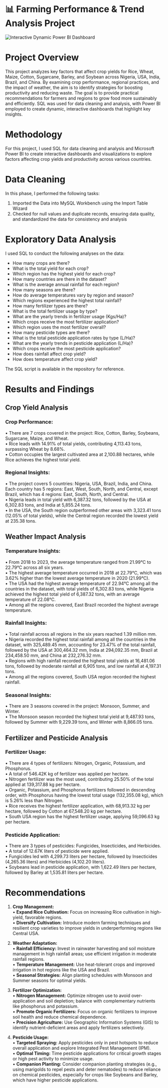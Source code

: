 # 📊 Farming Performance & Trend Analysis Project
![Interactive   Dynamic Power BI Dashboard](https://github.com/user-attachments/assets/17b13762-914e-41a8-9ecb-ce0dc493bff5)

# Project Overview
This project analyzes key factors that affect crop yields for Rice, Wheat, Maize, Cotton, Sugarcane, Barley, and Soybean across Nigeria, USA, India, Brazil, and China. By examining crop performance, regional practices, and the impact of weather, the aim is to identify strategies for boosting productivity and reducing waste. The goal is to provide practical recommendations for farmers and regions to grow food more sustainably and efficiently.
SQL was used for data cleaning and analysis, with Power BI employed to create dynamic, interactive dashboards that highlight key insights.

# Methodology
For this project, I used SQL for data cleaning and analysis and Microsoft Power BI to create interactive dashboards and visualizations to explore factors affecting crop yields and productivity across various countries.

# Data Cleaning
In this phase, I performed the following tasks:
1. Imported the Data into MySQL Workbench using the Import Table Wizard
2. Checked for null values and duplicate records, ensuring data quality, and standardized the data for consistency and analysis

# Exploratory Data Analysis
I used SQL to conduct the following analyses on the data:

- How many crops are there?
- What is the total yield for each crop?
- Which region has the highest yield for each crop?
- How many countries are there in the dataset?
- What is the average annual rainfall for each region?
- How many seasons are there?
- How do average temperatures vary by region and season?
- Which regions experienced the highest total rainfall?
- How many fertilizer types are there?
- What is the total fertilizer usage by type?
- What are the yearly trends in fertilizer usage (Kgs/Ha)?
- Which crops receive the most fertilizer application?
- Which region uses the most fertilizer overall?
- How many pesticide types are there?
- What is the total pesticide application rates by type (L/Ha)?
- What are the yearly trends in pesticide application (L/Ha)?
- Which crops receive the most pesticide application?
- How does rainfall affect crop yield?
- How does temperature affect crop yield?

The SQL script is available in the repository for reference.

# Results and Findings

## Crop Yield Analysis

### Crop Performance:
• There are 7 crops covered in the project: Rice, Cotton, Barley, Soybeans, Sugarcane, Maize, and Wheat.  
• Rice leads with 14.91% of total yields, contributing 4,113.43 tons, surpassing Wheat by 8.68%.  
• Cotton occupies the largest cultivated area at 2,100.88 hectares, while Rice achieves the highest total yield.

### Regional Insights:
• The project covers 5 countries: Nigeria, USA, Brazil, India, and China. Each country has 5 regions: East, West, South, North, and Central, except Brazil, which has 4 regions: East, South, North, and Central.  
• Nigeria leads in total yield with 6,387.32 tons, followed by the USA at 6,302.83 tons, and India at 5,855.24 tons.  
• In the USA, the South region outperformed other areas with 3,323.41 tons (12.05% of total yields), while the Central region recorded the lowest yield at 235.38 tons.

## Weather Impact Analysis

### Temperature Insights:
• From 2018 to 2023, the average temperature ranged from 21.99°C to 22.79°C across all six years.  
• The highest average temperature occurred in 2018 at 22.79°C, which was 3.62% higher than the lowest average temperature in 2020 (21.99°C).  
• The USA had the highest average temperature of 22.94°C among all the countries in the dataset, with total yields of 6,302.83 tons, while Nigeria achieved the highest total yield of 6,387.32 tons, with an average temperature of 22.08°C.  
• Among all the regions covered, East Brazil recorded the highest average temperature.

### Rainfall Insights:
• Total rainfall across all regions in the six years reached 1.39 million mm.  
• Nigeria recorded the highest total rainfall among all the countries in the dataset, with 325,489.45 mm, accounting for 23.47% of the total rainfall, followed by the USA at 300,464.32 mm, India at 294,092.35 mm, Brazil at 234,458.50 mm, and China at 232,276.32 mm.  
• Regions with high rainfall recorded the highest total yields at 16,481.06 tons, followed by moderate rainfall at 6,905 tons, and low rainfall at 4,197.31 tons.  
• Among all the regions covered, South USA region recorded the highest rainfall.

### Seasonal Insights:
• There are 3 seasons covered in the project: Monsoon, Summer, and Winter.  
• The Monsoon season recorded the highest total yield at 9,487.93 tons, followed by Summer with 9,229.39 tons, and Winter with 8,866.05 tons.

## Fertilizer and Pesticide Analysis

### Fertilizer Usage:
• There are 4 types of fertilizers: Nitrogen, Organic, Potassium, and Phosphorus.  
• A total of 546.42K kg of fertilizer was applied per hectare.  
• Nitrogen fertilizer was the most used, contributing 25.50% of the total applied at 139,317.88 kg per hectare.  
• Organic, Potassium, and Phosphorus fertilizers followed in descending order, with Phosphorus having the lowest total usage (132,355.08 kg), which is 5.26% less than Nitrogen.  
• Rice receives the highest fertilizer application, with 68,913.32 kg per hectare, followed by Cotton at 67,548.20 kg per hectare.  
• South USA region has the highest fertilizer usage, applying 59,096.63 kg per hectare.

### Pesticide Application:
• There are 3 types of pesticides: Fungicides, Insecticides, and Herbicides.  
• A total of 12.67K liters of pesticide were applied.  
• Fungicides led with 4,299.73 liters per hectare, followed by Insecticides (4,265.36 liters) and Herbicides (4,102.20 liters).  
• Soybeans lead in pesticide application, with 1,622.49 liters per hectare, followed by Barley at 1,535.81 liters per hectare.

# Recommendations

1. **Crop Management:**  
• **Expand Rice Cultivation:** Focus on increasing Rice cultivation in high-yield, favorable regions.  
• **Diversify Cultivation:** Introduce modern farming techniques and resilient crop varieties to improve yields in underperforming regions like Central USA.

2. **Weather Adaptation:**  
• **Rainfall Efficiency:** Invest in rainwater harvesting and soil moisture management in high rainfall areas; use efficient irrigation in moderate rainfall regions.  
• **Temperature Management:** Use heat-tolerant crops and improved irrigation in hot regions like the USA and Brazil.  
• **Seasonal Strategies:** Align planting schedules with Monsoon and Summer seasons for optimal yields.

3. **Fertilizer Optimization:**  
• **Nitrogen Management:** Optimize nitrogen use to avoid over-application and soil depletion; balance with complementary nutrients like phosphorus and potassium.  
• **Promote Organic Fertilizers:** Focus on organic fertilizers to improve soil health and reduce chemical dependence.  
• **Precision Agriculture:** Use Geographic Information Systems (GIS) to identify nutrient-deficient areas and apply fertilizers selectively.

4. **Pesticide Usage:**  
• **Targeted Spraying:** Apply pesticides only in pest hotspots to reduce overall application and explore Integrated Pest Management (IPM).  
• **Optimal Timing:** Time pesticide applications for critical growth stages or high pest activity to minimize usage.  
• **Companion Planting:** Consider companion planting strategies (e.g., using marigolds to repel pests and deter nematodes) to reduce reliance on chemical pesticides, especially for crops like Soybeans and Barley, which have higher pesticide applications.
